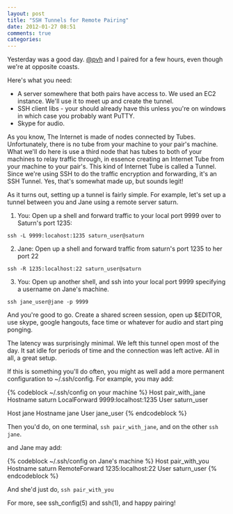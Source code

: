 ```yaml
---
layout: post
title: "SSH Tunnels for Remote Pairing"
date: 2012-01-27 08:51
comments: true
categories:
---
```


Yesterday was a good day. [@pvh](http://twitter.com/pvh) and I paired for a few
hours, even though we're at opposite coasts.

Here's what you need:

* A server somewhere that both pairs have access to. We used an EC2 instance.
  We'll use it to meet up and create the tunnel.
* SSH client libs - your should already have this unless you're on windows in
  which case you probably want PuTTY.
* Skype for audio.

As you know, The Internet is made of nodes connected by Tubes. Unfortunately,
there is no tube from your machine to your pair's machine. What we'll do here is
use a third node that has tubes to both of your machines to relay traffic
through, in essence creating an Internet Tube from your machine to your pair's.
This kind of Internet Tube is called a Tunnel. Since we're using SSH to do the
traffic encryption and forwarding, it's an SSH Tunnel. Yes, that's somewhat made
up, but sounds legit!

As it turns out, setting up a tunnel is fairly simple. For example, let's set up a tunnel between you and Jane using a remote server saturn.

1. You: Open up a shell and forward traffic to your local port 9999 over to
   Saturn's port 1235:

```
ssh -L 9999:locahost:1235 saturn_user@saturn
```

2. Jane: Open up a shell and forward traffic from saturn's port 1235 to her port
   22

```
ssh -R 1235:localhost:22 saturn_user@saturn
```

3. You: Open up another shell, and ssh into your local port 9999 specifying a
   username on Jane's machine.
```
ssh jane_user@jane -p 9999
```

And you're good to go. Create a shared screen session, open up $EDITOR, use
skype, google hangouts, face time or whatever for audio and start ping ponging.

The latency was surprisingly minimal. We left this tunnel open most of the day.
It sat idle for periods of time and the connection was left active. All in all,
a great setup.

If this is something you'll do often, you might as well add a more permanent
configuration to ~/.ssh/config. For example, you may add:

{% codeblock ~/.ssh/config on your machine %}
Host pair_with_jane
  Hostname saturn
  LocalForward 9999:localhost:1235
  User saturn_user

Host jane
  Hostname jane
  User jane_user
{% endcodeblock %}

Then you'd do, on one terminal, <code>ssh pair_with_jane</code>, and on the
other <code>ssh jane</code>.

and Jane may add:

{% codeblock ~/.ssh/config on Jane's machine %}
Host pair_with_you
  Hostname saturn
  RemoteForward 1235:localhost:22
  User saturn_user
{% endcodeblock %}

And she'd just do, <code>ssh pair_with_you</code>

For more, see ssh_config(5) and ssh(1), and happy pairing!
